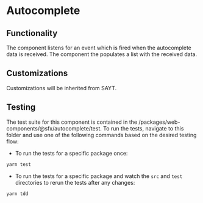 # Autocomplete

## Functionality
The component listens for an event which is fired when the autocomplete data is received. 
The component the populates a list with the received data.

## Customizations
Customizations will be inherited from SAYT.

## Testing
The test suite for this component is contained in the /packages/web-components/@sfx/autocomplete/test.
To run the tests, navigate to this folder and use one of the following commands based on the desired testing flow:

- To run the tests for a specific package once:
```sh
yarn test
```
- To run the tests for a specific package and watch the `src` and `test` directories to rerun the tests after any changes:
```sh
yarn tdd
```
